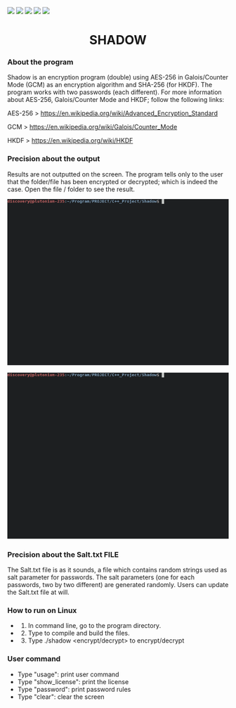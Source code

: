![](https://img.shields.io/badge/Code-C++-orange.svg?style=plastic&logo=c%2B%2B)
![](https://img.shields.io/badge/OS-Linux-orange.svg?style=plastic&logo=Linux)
![](https://img.shields.io/badge/Algorithm-AES-orange.svg?style=plastic&logo)
![](https://img.shields.io/badge/Algorithm-SHA-orange.svg?style=plastic&logo)
![](https://img.shields.io/badge/Tools-SublimeText-orange.svg?style=plastic&logo)
<h1 align="center"> SHADOW </h1>

<h3 algin="left"> About the program </h3>

Shadow is an encryption program (double) using AES-256 in Galois/Counter Mode (GCM) as an encryption algorithm and SHA-256 (for HKDF). The program works with two passwords (each different).
For more information about AES-256, Galois/Counter Mode and HKDF; follow the following links:

AES-256 > https://en.wikipedia.org/wiki/Advanced_Encryption_Standard

GCM > https://en.wikipedia.org/wiki/Galois/Counter_Mode

HKDF > https://en.wikipedia.org/wiki/HKDF

<h3 align="left"> Precision about the output </h3>

Results are not outputted on the screen. The program tells only to the user that the folder/file has been encrypted or decrypted; which is indeed the case.
Open the file / folder to see the result.

![Output](https://github.com/AndryRafam/Shadow/blob/main/Output/Crypt.gif)

![Output](https://github.com/AndryRafam/Shadow/blob/main/Output/Decrypt.gif)

<h3 align="left"> Precision about the Salt.txt FILE </h3>

The Salt.txt file is as it sounds, a file which contains random strings used as salt parameter for passwords.
The salt parameters (one for each passwords, two by two different) are generated randomly.
Users can update the Salt.txt file at will.

<h3 align="left"> How to run on Linux </h3>

- 1) In command line, go to the program directory.
- 2) Type <make> to compile and build the files.
- 3) Type ./shadow <encrypt/decrypt> to encrypt/decrypt

<h3 align="left"> User command </h3>

- Type "usage": print user command
- Type "show_license": print the license
- Type "password": print password rules
- Type "clear": clear the screen
